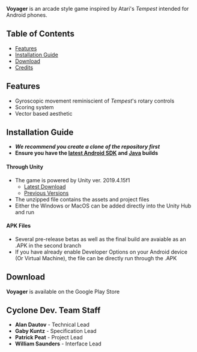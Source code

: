**Voyager** is an arcade style game inspired by Atari's _Tempest_ intended for Android phones. 
## Table of Contents
* [Features](#features)
* [Installation Guide](#installation-guide)
* [Download](#download)
* [Credits](#cyclone-dev-team-staff)

## Features
- Gyroscopic movement reminiscient of _Tempest_'s rotary controls
- Scoring system
- Vector based aesthetic 

## Installation Guide
- **_We recommend you create a clone of the repository first_**
- **Ensure you have the [latest Android SDK](https://developer.android.com/studio/debug/dev-options) and [Java](https://www.oracle.com/java/technologies/javase-downloads.html) builds**
#### Through Unity
- The game is powered by Unity ver. 2019.4.15f1
  - [Latest Download](https://unity3d.com/get-unity/download)
  - [Previous Versions](https://unity3d.com/get-unity/download/archive)
- The unzipped file contains the assets and project files
- Either the Windows or MacOS can be added directly into the Unity Hub and run
#### APK Files
- Several pre-release betas as well as the final build are avaiable as an .APK in the second branch
- If you have already enable Developer Options on your Android device (Or Virtual Machine), the file can be directly run through the .APK

## Download
**Voyager** is available on the Google Play Store

## Cyclone Dev. Team Staff
- **Alan Dautov** - Technical Lead
- **Gaby Kuntz** - Specification Lead
- **Patrick Peat** - Project Lead
- **William Saunders** - Interface Lead
